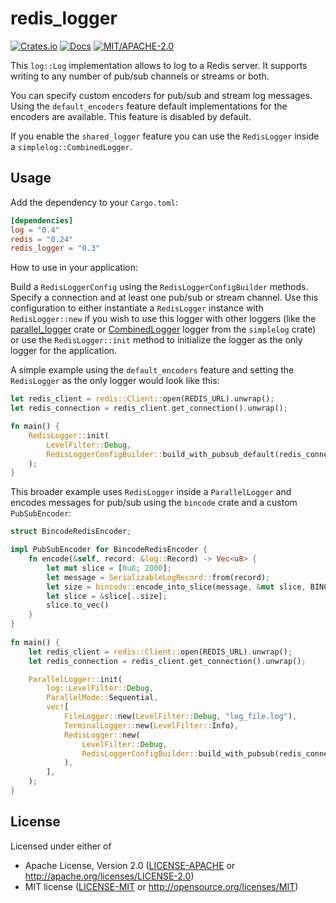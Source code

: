 # redis_logger

[![Crates.io](https://img.shields.io/crates/v/redis_logger.svg)](https://crates.io/crates/redis_logger)
[![Docs](https://docs.rs/redis_logger/badge.svg)](https://docs.rs/redis_logger)
[![MIT/APACHE-2.0](https://img.shields.io/crates/l/redis_logger.svg)](https://crates.io/crates/redis_logger)

This `log::Log` implementation allows to log to a Redis server. It supports writing to any number of pub/sub channels or streams or both.

You can specify custom encoders for pub/sub and stream log messages. Using the `default_encoders` feature default implementations for the encoders are available. This feature is disabled by default.

If you enable the `shared_logger` feature you can use the `RedisLogger` inside a `simplelog::CombinedLogger`.

## Usage

Add the dependency to your `Cargo.toml`:

```toml
[dependencies]
log = "0.4"
redis = "0.24"
redis_logger = "0.3"
```

How to use in your application:

Build a `RedisLoggerConfig` using the `RedisLoggerConfigBuilder` methods. Specify a connection and at least one pub/sub or stream channel. Use this configuration to either instantiate a `RedisLogger` instance with `RedisLogger::new` if you wish to use this logger with other loggers (like the [parallel_logger](https://crates.io/crates/parallel_logger) crate or [CombinedLogger](https://crates.io/crates/simplelog) logger from the `simplelog` crate) or use the `RedisLogger::init` method to initialize the logger as the only logger for the application.

A simple example using the `default_encoders` feature and setting the `RedisLogger` as the only logger would look like this:
```rust
let redis_client = redis::Client::open(REDIS_URL).unwrap();
let redis_connection = redis_client.get_connection().unwrap();

fn main() {
    RedisLogger::init(
        LevelFilter::Debug,
        RedisLoggerConfigBuilder::build_with_pubsub_default(redis_connection, vec!["logging".into()]),
    );
}
```

This broader example uses `RedisLogger` inside a `ParallelLogger` and encodes messages for pub/sub using the `bincode` crate and a custom `PubSubEncoder`:
```rust
struct BincodeRedisEncoder;

impl PubSubEncoder for BincodeRedisEncoder {
    fn encode(&self, record: &log::Record) -> Vec<u8> {
        let mut slice = [0u8; 2000];
        let message = SerializableLogRecord::from(record);
        let size = bincode::encode_into_slice(message, &mut slice, BINCODE_CONFIG).unwrap();
        let slice = &slice[..size];
        slice.to_vec()
    }
}
 
fn main() {
    let redis_client = redis::Client::open(REDIS_URL).unwrap();
    let redis_connection = redis_client.get_connection().unwrap();

    ParallelLogger::init(
        log::LevelFilter::Debug,
        ParallelMode::Sequential,
        vec![
            FileLogger::new(LevelFilter::Debug, "log_file.log"),
            TerminalLogger::new(LevelFilter::Info),
            RedisLogger::new(
                LevelFilter::Debug,
                RedisLoggerConfigBuilder::build_with_pubsub(redis_connection, vec!["logging".into()], BincodeRedisEncoder {}),
            ),
        ],
    );
}
```

## License

Licensed under either of

- Apache License, Version 2.0 ([LICENSE-APACHE](LICENSE-APACHE) or http://apache.org/licenses/LICENSE-2.0)
- MIT license ([LICENSE-MIT](LICENSE-MIT) or http://opensource.org/licenses/MIT)

